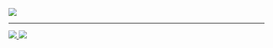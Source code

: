 ![](https://i.pinimg.com/originals/83/b8/09/83b809857acd41a7bad4935b4734f9fc.gif)

---

<a href="https://www.instagram.com/leeohhaz" alt="Instagram" target="_blank">
  <img src="https://img.shields.io/badge/-Instagram-B4045F?style=for-the-badge&labelColor=B4045F&logo=instagram&logoColor=white&link=https://www.instagram.com/leeohhaz">
</a>

<a href="https://www.twitter.com/leeohhaz" alt="Twitter" target="_blank">
  <img src="https://img.shields.io/badge/-Twitter-0174DF?style=for-the-badge&labelColor=0174DF&logo=Twitter&logoColor=white&link=https://www.twitter.com/leeohhaz">
</a>

